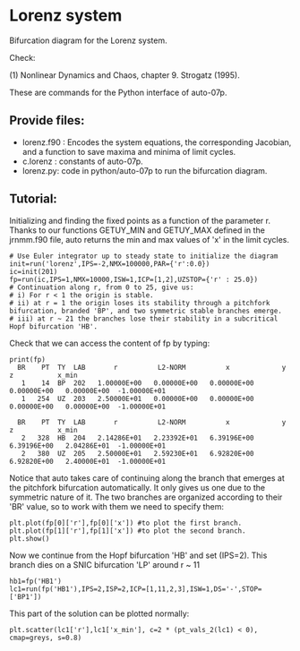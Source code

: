 # Lorenz system

Bifurcation diagram for the Lorenz system.

Check: 

(1) Nonlinear Dynamics and Chaos, chapter 9. Strogatz (1995).

These are commands for the Python interface of auto-07p.

## Provide files:
* lorenz.f90 :  Encodes the system equations, the corresponding Jacobian, and a function to save maxima and minima of limit cycles.
* c.lorenz : constants of auto-07p.
* lorenz.py: code in python/auto-07p to run the bifurcation diagram.

## Tutorial:

Initializing and finding the fixed points as a function of the parameter r. Thanks to our functions GETUY_MIN and GETUY_MAX defined in the jrnmm.f90 file, auto returns the min and max values of 'x' in the limit cycles.

```
# Use Euler integrator up to steady state to initialize the diagram
init=run('lorenz',IPS=-2,NMX=100000,PAR={'r':0.0})                 
ic=init(201)                                                
fp=run(ic,IPS=1,NMX=10000,ISW=1,ICP=[1,2],UZSTOP={'r' : 25.0})
# Continuation along r, from 0 to 25, give us: 
# i) For r < 1 the origin is stable.
# ii) at r = 1 the origin loses its stability through a pitchfork bifurcation, branded 'BP', and two symmetric stable branches emerge.
# iii) at r ~ 21 the branches lose their stability in a subcritical Hopf bifurcation 'HB'.                                            
```
Check that we can access the content of fp by typing:
```
print(fp)
  BR    PT  TY  LAB       r          L2-NORM          x             y             z           x_min     
   1    14  BP  202   1.00000E+00   0.00000E+00   0.00000E+00   0.00000E+00   0.00000E+00  -1.00000E+01
   1   254  UZ  203   2.50000E+01   0.00000E+00   0.00000E+00   0.00000E+00   0.00000E+00  -1.00000E+01

  BR    PT  TY  LAB       r          L2-NORM          x             y             z           x_min     
   2   328  HB  204   2.14286E+01   2.23392E+01   6.39196E+00   6.39196E+00   2.04286E+01  -1.00000E+01
   2   380  UZ  205   2.50000E+01   2.59230E+01   6.92820E+00   6.92820E+00   2.40000E+01  -1.00000E+01
```
Notice that auto takes care of continuing along the branch that emerges at the pitchfork bifurcation automatically.
It only gives us one due to the symmetric nature of it.
The two branches are organized according to their 'BR' value, so to work with them we need to specify them:
```
plt.plot(fp[0]['r'],fp[0]['x']) #to plot the first branch.
plt.plot(fp[1]['r'],fp[1]['x']) #to plot the second branch.
plt.show()
```

Now we continue from the Hopf bifurcation 'HB' and set (IPS=2). 
This branch dies on a SNIC bifurcation 'LP' around r ~ 11

```
hb1=fp('HB1')                                                                                   
lc1=run(fp('HB1'),IPS=2,ISP=2,ICP=[1,11,2,3],ISW=1,DS='-',STOP=['BP1'])
```
This part of the solution can be plotted normally:
```
plt.scatter(lc1['r'],lc1['x_min'], c=2 * (pt_vals_2(lc1) < 0), cmap=greys, s=0.8)
```
